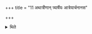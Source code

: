 +++
title = "11 अथात्रीणान् त्र्यार्षेयः आत्रेयार्चनानस"

+++

<details><summary>थिते</summary>

11. Now there are three R̥ṣis of the Atris. (The Hotr̥ says:) O Ātreya, Ārcanānasa, Śyāvāśva. (The Adhvaryu says:) In the manner of Śyāvāśva, Arcanānas, Atri.  
</details>
